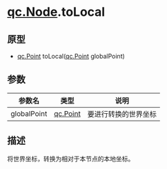 # [qc.Node](CNode.md).toLocal

## 原型
* [qc.Point](../geom/Point.md) toLocal([qc.Point](../geom/Point.md) globalPoint)

## 参数
| 参数名 | 类型 |  说明 |
| --------- | --------- | --------- |
| globalPoint | [qc.Point](../geom/Point.md) | 要进行转换的世界坐标 |

## 描述
将世界坐标，转换为相对于本节点的本地坐标。
